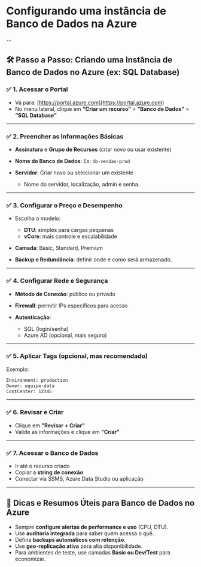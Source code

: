# Configurando uma instância de Banco de Dados na Azure

--

## 🛠️ **Passo a Passo: Criando uma Instância de Banco de Dados no Azure (ex: SQL Database)**

### ✅ **1. Acessar o Portal**

* Vá para: [https://portal.azure.com](https://portal.azure.com)
* No menu lateral, clique em **“Criar um recurso”** > **“Banco de Dados”** > **“SQL Database”**

---

### ✅ **2. Preencher as Informações Básicas**

* **Assinatura** e **Grupo de Recursos** (criar novo ou usar existente)
* **Nome do Banco de Dados**: Ex: `db-vendas-prod`
* **Servidor**: Criar novo ou selecionar um existente

  * Nome do servidor, localização, admin e senha.

---

### ✅ **3. Configurar o Preço e Desempenho**

* Escolha o modelo:

  * **DTU**: simples para cargas pequenas
  * **vCore**: mais controle e escalabilidade
* **Camada**: Basic, Standard, Premium
* **Backup e Redundância**: definir onde e como será armazenado.

---

### ✅ **4. Configurar Rede e Segurança**

* **Método de Conexão**: público ou privado
* **Firewall**: permitir IPs específicos para acesso
* **Autenticação**:

  * SQL (login/senha)
  * Azure AD (opcional, mais seguro)

---

### ✅ **5. Aplicar Tags (opcional, mas recomendado)**

Exemplo:

```bash
Environment: production
Owner: equipe-data
CostCenter: 12345
```

---

### ✅ **6. Revisar e Criar**

* Clique em **"Revisar + Criar"**
* Valide as informações e clique em **"Criar"**

---

### ✅ **7. Acessar o Banco de Dados**

* Ir até o recurso criado
* Copiar a **string de conexão**
* Conectar via SSMS, Azure Data Studio ou aplicação

---

## 📌 **Dicas e Resumos Úteis para Banco de Dados no Azure**

* Sempre **configure alertas de performance e uso** (CPU, DTU).
* Use **auditoria integrada** para saber quem acessa o quê.
* Defina **backups automáticos com retenção**.
* Use **geo-replicação ativa** para alta disponibilidade.
* Para ambientes de teste, use camadas **Basic ou Dev/Test** para economizar.

